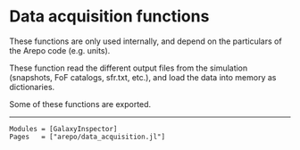 # Data acquisition functions

These functions are only used internally, and depend on the particulars of the Arepo code (e.g. units).

These function read the different output files from the simulation (snapshots, FoF catalogs, sfr.txt, etc.), and load the data into memory as dictionaries.

Some of these functions are exported.

---

```@autodocs
Modules = [GalaxyInspector]
Pages   = ["arepo/data_acquisition.jl"]
```
